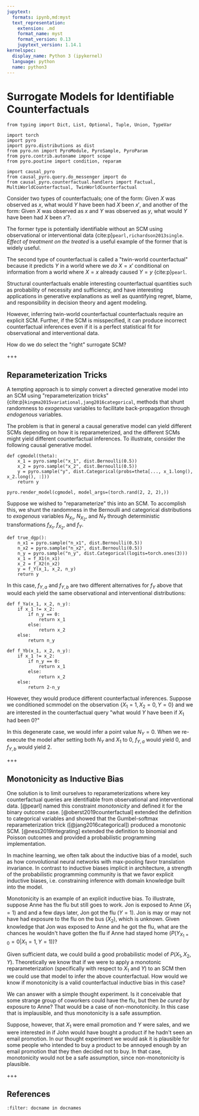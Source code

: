 ```yaml
---
jupytext:
  formats: ipynb,md:myst
  text_representation:
    extension: .md
    format_name: myst
    format_version: 0.13
    jupytext_version: 1.14.1
kernelspec:
  display_name: Python 3 (ipykernel)
  language: python
  name: python3
---
```


# Surrogate Models for Identifiable Counterfactuals

```{code-cell} ipython3
from typing import Dict, List, Optional, Tuple, Union, TypeVar

import torch
import pyro
import pyro.distributions as dist
from pyro.nn import PyroModule, PyroSample, PyroParam
from pyro.contrib.autoname import scope
from pyro.poutine import condition, reparam

import causal_pyro
from causal_pyro.query.do_messenger import do
from causal_pyro.counterfactual.handlers import Factual, MultiWorldCounterfactual, TwinWorldCounterfactual
```

Consider two types of counterfactuals; one of the form: Given $X$ was observed as $x$, what would $Y$ have been had $X$ been $x'$, and another of the form: Given $X$ was observed as $x$ and $Y$ was observed as $y$, what would $Y$ have been had $X$ been $x'$?.

The former type is potentially identifiable without an SCM using
observational or interventional data {cite:p}`pearl,richardson2013single`.
*Effect of treatment on the treated* is a useful example of the former
that is widely useful.

The second type of counterfactual is called a
"twin-world counterfactual\" because it predicts $Y$ in a world where we
*do* $X=x'$ conditional on information from a world where $X=x$ already
caused $Y=y$ {cite:p}`pearl`.

Structural counterfactuals enable interesting
counterfactual quantities such as probability of necessity and
sufficiency, and have interesting applications in generative
explanations as well as quantifying regret, blame, and responsibility in
decision theory and agent modeling.

However, inferring twin-world counterfactual counterfactuals require an explicit SCM.
Further, if the SCM is misspecified, it can produce incorrect counterfactual inferences
even if it is a perfect statistical fit for observational and
interventional data.

How do we do select the "right" surrogate SCM?

+++


## Reparameterization Tricks

A tempting approach is to simply convert a directed generative model
into an SCM using "reparameterization tricks\"
{cite:p}`kingma2015variational,jang2016categorical`, methods that shunt
randomness to *exogenous* variables to facilitate back-propagation
through *endogenous* variables.

The problem is that in general a causal generative model can yield
different SCMs depending on how it is reparameterized, and the different
SCMs might yield different counterfactual inferences. To illustrate,
consider the following causal generative model.

```{code-cell} ipython3
def cgmodel(theta):
    x_1 = pyro.sample("x_1", dist.Bernoulli(0.5))
    x_2 = pyro.sample("x_2", dist.Bernoulli(0.5))
    y = pyro.sample("y", dist.Categorical(probs=theta[..., x_1.long(), x_2.long(), :]))
    return y

pyro.render_model(cgmodel, model_args=(torch.rand(2, 2, 2),))
```

Suppose we wished to "reparameterize\" this into an SCM. To accomplish
this, we shunt the randomness in the Bernoulli and categorical
distributions to *exogenous* variables $N_{X_1}$, $N_{X_2}$, and $N_{Y}$
through deterministic transformations $f_{X_1}$, $f_{X_2}$, and $f_{Y}$.

```{code-cell} ipython3
def true_dgp():
    n_x1 = pyro.sample("n_x1", dist.Bernoulli(0.5))
    n_x2 = pyro.sample("n_x2", dist.Bernoulli(0.5))
    n_y = pyro.sample("n_y", dist.Categorical(logits=torch.ones(3)))
    x_1 = f_X1(n_x1)
    x_2 = f_X2(n_x2)
    y = f_Y(x_1, x_2, n_y)
    return y
```

In this case, $f_{Y,a}$ and $f_{Y,b}$ are two different alternatives for
$f_Y$ above that would each yield the same observational and
interventional distributions:

```{code-cell} ipython3
def f_Ya(x_1, x_2, n_y):
    if x_1 != x_2:
        if n_y == 0:
            return x_1
        else:
            return x_2
    else:
        return n_y

def f_Yb(x_1, x_2, n_y):
    if x_1 != x_2:
        if n_y == 0:
            return x_1
        else:
            return x_2
    else:
        return 2-n_y
```


However, they would produce different counterfactual inferences. Suppose
we conditioned scmmodel on the observation
$\{X_1 = 1, X_2 = 0, Y = 0 \}$ and we are interested in the
counterfactual query "what would $Y$ have been if $X_1$ had been 0?" 

In this degenerate case, we would infer a point value $N_Y = 0$. When we
re-execute the model after setting both $N_Y$ and $X_1$ to 0, $f_{Y,a}$
would yield 0, and $f_{Y,b}$ would yield 2.

+++

## Monotonicity as Inductive Bias

One solution is to limit ourselves to reparameterizations where key
counterfactual queries are identifiable from observational and
interventional data. [@pearl] named this constraint *monotonicity* and
defined it for the binary outcome case. [@oberst2019counterfactual]
extended the definition to categorical variables and showed that the
Gumbel-softmax reparameterization trick ([@jang2016categorical])
produced a monotonic SCM. [@ness2019integrating] extended the definition
to binomial and Poisson outcomes and provided a probabilistic
programming implementation.

In machine learning, we often talk about the inductive bias of a model,
such as how convolutional neural networks with max-pooling favor
translation invariance. In contrast to inductive biases implicit in
architecture, a strength of the probabilistic programming community is
that we favor explicit inductive biases, i.e. constraining inference
with domain knowledge built into the model.

Monotonicity is an example of an explicit inductive bias. To illustrate,
suppose Anne has the flu but still goes to work. Jon is exposed to Anne
($X_1 = 1$) and and a few days later, Jon got the flu ($Y = 1)$. Jon is
may or may not have had exposure to the flu on the bus ($X_2$), which is
unknown. Given knowledge that Jon was exposed to Anne and he got the
flu, what are the chances he wouldn't have gotten the flu if Anne had
stayed home ($P(Y_{X_1=0}=0|X_1=1, Y=1)$)?

Given sufficient data, we could build a good probabilistic model of
$P(X_1, X_2, Y)$. Theoretically we know that if we were to apply a
monotonic reparameterization (specifically with respect to $X_1$ and
$Y$) to an SCM then we could use that model to infer the above
counterfactual. How would we know if monotonicity is a valid
counterfactual inductive bias in this case?

We can answer with a simple thought experiment. Is it conceivable that
some strange group of coworkers could have the flu, but then *be cured
by* exposure to Anne? That would be a case of non-monotonicity. In this
case that is implausible, and thus monotonicity is a safe assumption.

Suppose, however, that $X_1$ were email promotion and $Y$ were sales,
and we were interested in if John would have bought a product if he
hadn't seen an email promotion. In our thought experiment we would ask
it is plausible for some people who intended to buy a product to be
annoyed enough by an email promotion that they then decided not to buy.
In that case, monotonicity would not be a safe assumption, since
non-monotonicity is plausible.


+++

## References

```{bibliography}
:filter: docname in docnames
```
